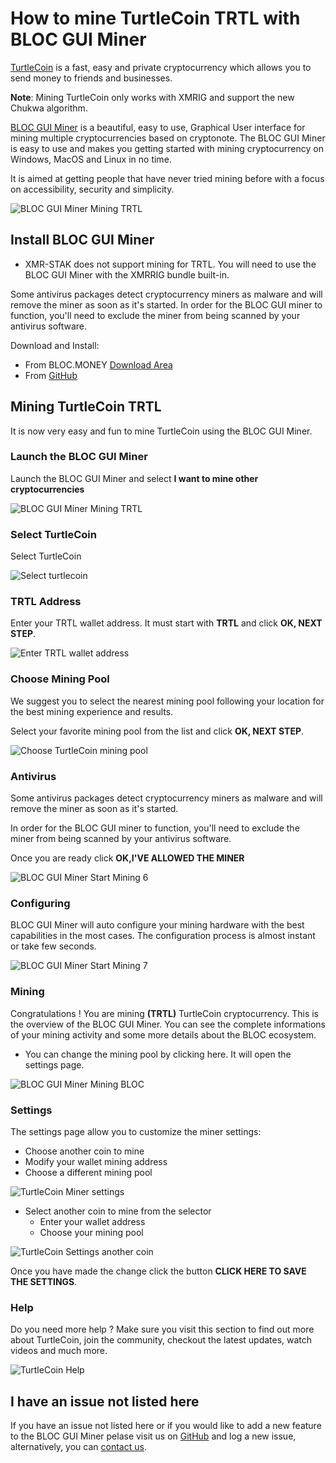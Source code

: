 # **How to mine TurtleCoin TRTL with BLOC GUI Miner**

[TurtleCoin](https://github.com/turtlecoin/turtlecoin) is a fast, easy and private cryptocurrency which allows you to send money to friends and businesses.

**Note**: Mining TurtleCoin only works with XMRIG and support the new Chukwa algorithm.

[BLOC GUI Miner](https://github.com/furiousteam/BLOC-GUI-Miner) is a beautiful, easy to use, Graphical User interface for mining multiple cryptocurrencies based on cryptonote. The BLOC GUI Miner is easy to use and makes you getting started with mining cryptocurrency on Windows, MacOS and Linux in no time.

It is aimed at getting people that have never tried mining before with a focus on accessibility, security and simplicity.

![BLOC GUI Miner Mining TRTL](images/BLOC-GUI-MINER/BLOC-GUI-Miner-v1.1.2-mining-TRTL.jpg)

## **Install BLOC GUI Miner**

- XMR-STAK does not support mining for TRTL. You will need to use the BLOC GUI Miner with the XMRRIG bundle built-in.

Some antivirus packages detect cryptocurrency miners as malware and will remove the miner as soon as it's started. In order for the BLOC GUI miner to function, you'll need to exclude the miner from being scanned by your antivirus software.

Download and Install:

- From BLOC.MONEY [Download Area](https://bloc.money/download)
- From [GitHub](https://github.com/furiousteam/GUI-miner/releases/latest)

## **Mining TurtleCoin TRTL**

It is now very easy and fun to mine TurtleCoin using the BLOC GUI Miner.

### **Launch the BLOC GUI Miner**

Launch the BLOC GUI Miner and select **I want to mine other cryptocurrencies**

![BLOC GUI Miner Mining TRTL](images/BLOC-GUI-MINER/BLOC-GUI-Miner-v0.0.3-miner-setup.png)

### **Select TurtleCoin**

Select TurtleCoin

![Select turtlecoin](images/BLOC-GUI-MINER/3-MINE-OTHER-CRYPTOCURRENCIES-BLOC-GUI-Miner-v1.1.2.png)

### **TRTL Address**

Enter your TRTL wallet address. It must start with **TRTL** and click **OK, NEXT STEP**.

![Enter TRTL wallet address](images/BLOC-GUI-MINER/BLOC-GUI-Miner-v0.0.3-trtl-address.png)

### **Choose Mining Pool**

We suggest you to select the nearest mining pool following your location for the best mining experience and results.

Select your favorite mining pool from the list and click **OK, NEXT STEP**.

![Choose TurtleCoin mining pool](images/BLOC-GUI-MINER/BLOC-GUI-Miner-v0.0.3-trtl-pool.png)

### **Antivirus**

Some antivirus packages detect cryptocurrency miners as malware and will remove the miner as soon as it's started.

In order for the BLOC GUI miner to function, you'll need to exclude the miner from being scanned by your antivirus software.

Once you are ready click **OK,I'VE ALLOWED THE MINER**

![BLOC GUI Miner Start Mining 6](images/BLOC-GUI-MINER/BLOC-GUI-Miner-v0.0.3-antivirus.png)

### **Configuring**

BLOC GUI Miner will auto configure your mining hardware with the best capabilities in the most cases. The configuration process is almost instant or take few seconds.

![BLOC GUI Miner Start Mining 7](images/BLOC-GUI-MINER/BLOC-GUI-Miner-v0.0.3-ready.png)

### **Mining**

Congratulations ! You are mining **(TRTL)** TurtleCoin cryptocurrency. This is the overview of the BLOC GUI Miner. You can see the complete informations of your mining activity and some more details about the BLOC ecosystem.

- You can change the mining pool by clicking here. It will open the settings page.

![BLOC GUI Miner Mining BLOC](images/BLOC-GUI-MINER/6-MINING-TRTL-BLOC-GUI-Miner-v1.1.2.png)

### **Settings** <a name="trtl-settings"></a>

The settings page allow you to customize the miner settings:

- Choose another coin to mine
- Modify your wallet mining address
- Choose a different mining pool

![TurtleCoin Miner settings](images/BLOC-GUI-MINER/TRTL-setting.png)

- Select another coin to mine from the selector
    * Enter your wallet address
    * Choose your mining pool

![TurtleCoin Settings another coin](images/BLOC-GUI-MINER/TRTL-settings2.png)

Once you have made the change click the button **CLICK HERE TO SAVE THE SETTINGS**.

### **Help**

Do you need more help ? Make sure you visit this section to find out more about TurtleCoin, join the community, checkout the latest updates, watch videos and much more.

![TurtleCoin Help](images/BLOC-GUI-MINER/TurtleCoin-Help-new.png)

## **I have an issue not listed here**

If you have an issue not listed here or if you would like to add a new feature to the BLOC GUI Miner pelase visit us on [GitHub](https://github.com/furiousteam/GUI-miner) and log a new issue, alternatively, you can [contact us](../about/Community.md).